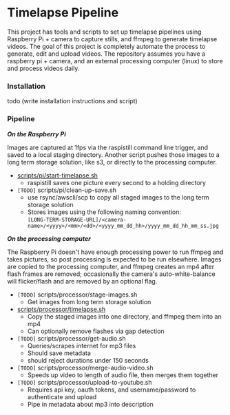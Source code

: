 # Timelapse Pipeline

This project has tools and scripts to set up timelapse pipelines using Raspberry Pi + camera to capture stills, and ffmpeg to generate timelapse videos. The goal of this project is completely automate the process to generate, edit and upload videos. The repository assumes you have a raspberry pi + camera, and an external processing computer (linux) to store and process videos daily. 

### Installation

todo (write installation instructions and script)

### Pipeline

***On the Raspberry Pi***

Images are captured at 1fps via the raspistill command line trigger, and saved to a local staging directory. Another script pushes those images to a long term storage solution, like s3, or directly to the processing computer.
 - [scripts/pi/start-timelapse.sh](scripts/pi/start-timelapse.sh)
    - raspistill saves one picture every second to a holding directory
 - `[TODO]` scripts/pi/clean-up-save.sh
    - use rsync/awscli/scp to copy all staged images to the long term storage solution
    - Stores images using the following naming convention:<br />
 `[LONG-TERM-STORAGE-URL]/<camera-name>/<yyyy>/<mm>/<dd>/<yyyy_mm_dd_hh>/yyyy_mm_dd_hh_mm_ss.jpg`

***On the processing computer***

The Raspberry Pi doesn't have enough processing power to run ffmpeg and takes pictures, so post processing is expected to be run elsewhere. Images are copied to the processing computer, and ffmpeg creates an mp4 after flash frames are removed; occasionally the camera's auto-white-balance will flicker/flash and are removed by an optional flag. 
 - `[TODO]` scripts/processor/stage-images.sh
    - Get images from long term storage solution
 - [scripts/processor/timelapse.sh](scripts/processor/timelapse.sh)
    - Copy the staged images into one directory, and ffmpeg them into an mp4
    - Can optionally remove flashes via gap detection
 - `[TODO]` scripts/processor/get-audio.sh
    - Queries/scrapes internet for mp3 files
    - Should save metadata
    - should reject durations under 150 seconds
 - `[TODO]` scripts/processor/merge-audio-video.sh
    - Speeds up video to length of audio file, then merges them together
 - `[TODO]` scripts/processor/upload-to-youtube.sh
    - Requires api key, oauth tokens, and username/password to authenticate and upload
    - Pipe in metadata about mp3 into description
